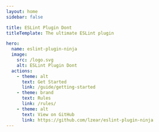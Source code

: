```yaml
---
layout: home
sidebar: false

title: ESLint Plugin Dont
titleTemplate: The ultimate ESLint plugin

hero:
  name: eslint-plugin-ninja
  image:
    src: /logo.svg
    alt: ESLint Plugin Dont
  actions:
    - theme: alt
      text: Get Started
      link: /guide/getting-started
    - theme: brand
      text: Rules
      link: /rules/
    - theme: alt
      text: View on GitHub
      link: https://github.com/lzear/eslint-plugin-ninja
---
```

